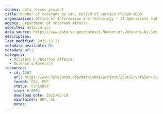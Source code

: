 ```yaml
---
schema: data_rescue_project 
title: Number of Veterans by Sex, Period of Service FY2020-2050
organization: Office of Information and Technology - IT Operations and Services (ITOPS)
agency: Department of Veterans Affairs
websites: data.va.gov
data_source: https://www.data.va.gov/dataset/Number-of-Veterans-by-Sex-Period-of-Service-FY2020/ffy3-2ayk
description: 
last_modified: 2025-10-22
metadata_available: No
metadata_url: 
category:
  - Military & Veterans Affairs 
  - Science & Research 
resources:
  - id: 1367
    url: https://www.datalumos.org/datalumos/project/238635/version/V1/view
    format: CSV, PDF
    status: Finished
    size: 0.0004
    download_date: 2025-03-10
    maintainer: DRP, DL
    notes: 
---
```

